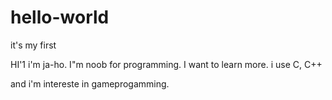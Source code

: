 # hello-world
it's my first


HI'1 i'm ja-ho. I"m noob for programming. I want to learn more. i use C, C++

and i'm intereste in gameprogamming.
